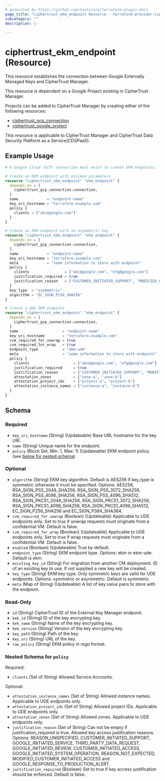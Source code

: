 ```yaml
---
# generated by https://github.com/hashicorp/terraform-plugin-docs
page_title: "ciphertrust_ekm_endpoint Resource - terraform-provider-ciphertrust"
subcategory: ""
description: |-
  
---
```


# ciphertrust_ekm_endpoint (Resource)

This resource establishes the connection between Google Externally Managed Keys and CipherTrust Manager.

This resource is dependent on a Google Project existing in CipherTrust Manager.

Projects can be added to CipherTrust Manager by creating either of the following resources: 
- [ciphertrust_gcp_connection](https://registry.terraform.io/providers/ThalesGroup/ciphertrust/latest/docs/resources/gcp_connection)
- [ciphertrust_google_project](https://registry.terraform.io/providers/ThalesGroup/ciphertrust/latest/docs/resources/google_project)

This resource is applicable to CipherTrust Manager and CipherTrust Data Security Platform as a Service(CDSPaaS).

## Example Usage

```terraform
# A Google Cloud (GCP) connection must exist to create EKM endpoints.

# Create an EKM endpoint with minimum parameters
resource "ciphertrust_ekm_endpoint" "ekm_endpoint" {
  depends_on = [
    ciphertrust_gcp_connection.connection,
  ]
  name             = "endpoint-name"
  key_uri_hostname = "terraform.example.com"
  policy {
    clients = ["abc@google.com"]
  }
}

# Create an EKM endpoint with an asymmetric key
resource "ciphertrust_ekm_endpoint" "ekm_endpoint" {
  depends_on = [
    ciphertrust_gcp_connection.connection,
  ]
  name             = "endpoint-name"
  key_uri_hostname = "terraform.example.com"
  meta             = "some information to store with endpoint"
  policy {
    clients                = ["abc@google.com", "efg@google.com"]
    justification_required = true
    justification_reason   = ["CUSTOMER_INITIATED_SUPPORT", "MODIFIED_CUSTOMER_INITIATED_ACCESS"]
  }
  key_type  = "asymmetric"
  algorithm = "EC_SIGN_P256_SHA256"
}

# Create a UDE EKM endpoint
resource "ciphertrust_ekm_endpoint" "ekm_endpoint" {
  depends_on = [
    ciphertrust_gcp_connection.connection,
  ]
  name                    = "endpoint-name"
  key_uri_hostname        = "terraform.example.com"
  cvm_required_for_unwrap = true
  cvm_required_for_wrap   = true
  endpoint_type           = "ekm-ude"
  meta                    = "some information to store with endpoint"
  policy {
    clients                    = ["abc@google.com", "efg@google.com"]
    justification_required     = true
    justification_reason       = ["CUSTOMER_INITIATED_SUPPORT", "MODIFIED_CUSTOMER_INITIATED_ACCESS"]
    attestation_zones          = ["zone-a", "zone-b"]
    attestation_project_ids    = ["project-a", "project-b"]
    attestation_instance_names = ["instance-a", "instance-b"]
  }
}
```

<!-- schema generated by tfplugindocs -->
## Schema

### Required

- `key_uri_hostname` (String) (Updateable) Base URL hostname for the key URI.
- `name` (String) Unique name for the endpoint.
- `policy` (Block Set, Min: 1, Max: 1) (Updateable) EKM endpoint policy. (see [below for nested schema](#nestedblock--policy))

### Optional

- `algorithm` (String) EKM key algorithm. Default is AES256 if key_type is symmetric otherwise it must be specified. Options: AES256, RSA_SIGN_PSS_2048_SHA256, RSA_SIGN_PSS_3072_SHA256, RSA_SIGN_PSS_4096_SHA256, RSA_SIGN_PSS_4096_SHA512, RSA_SIGN_PKCS1_2048_SHA256, RSA_SIGN_PKCS1_3072_SHA256, RSA_SIGN_PKCS1_4096_SHA256, RSA_SIGN_PKCS1_4096_SHA512, EC_SIGN_P256_SHA256 and EC_SIGN_P384_SHA384.
- `cvm_required_for_unwrap` (Boolean) (Updateable) Applicable to UDE endpoints only. Set to true if unwrap requests must originate from a confidential VM. Default is false.
- `cvm_required_for_wrap` (Boolean) (Updateable) Applicable to UDE endpoints only. Set to true if wrap requests must originate from a confidential VM. Default is false.
- `enabled` (Boolean) (Updateable) True by default.
- `endpoint_type` (String) EKM endpoint type. Options: ekm or ekm-ude. Default is ekm.
- `existing_key_id` (String) For migration from another CM deployment. ID of an existing key to use. If not supplied a new key will be created.
- `key_type` (String) EKM key type. Only symmetric keys are valid for UDE endpoints. Options: symmetric or asymmetric. Default is symmetric.
- `meta` (Map of String) (Updateable) A list of key:value pairs to store with the endpoint.

### Read-Only

- `id` (String) CipherTrust ID of the External Key Manager endpoint.
- `kek_id` (String) ID of the key encrypting key.
- `kek_name` (String) Name of the key encrypting key.
- `kek_version` (String) Version of the key encrypting key.
- `key_path` (String) Path of the key.
- `key_uri` (String) URL of the key.
- `raw_policy` (String) EKM policy in rego format.

<a id="nestedblock--policy"></a>
### Nested Schema for `policy`

Required:

- `clients` (Set of String) Allowed Service Accounts.

Optional:

- `attestation_instance_names` (Set of String) Allowed instance names. Applicable to UDE endpoints only.
- `attestation_project_ids` (Set of String) Allowed project IDs. Applicable to UDE endpoints only.
- `attestation_zones` (Set of String) Allowed zones. Applicable to UDE endpoints only.
- `justification_reason` (Set of String) Can not be empty if justification_required is true. Allowed key access justification reasons. Options: REASON_UNSPECIFIED, CUSTOMER_INITIATED_SUPPORT, GOOGLE_INITIATED_SERVICE, THIRD_PARTY_DATA_REQUEST, GOOGLE_INITIATED_REVIEW, CUSTOMER_INITIATED_ACCESS, GOOGLE_INITIATED_SYSTEM_OPERATION, REASON_NOT_EXPECTED, MODIFIED_CUSTOMER_INITIATED_ACCESS and GOOGLE_RESPONSE_TO_PRODUCTION_ALERT.
- `justification_required` (Boolean) Set to true if key access justification should be enforced. Default is false.


